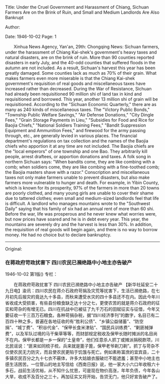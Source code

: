 Title: Under the Cruel Government and Harassment of Chiang, Sichuan Farmers Are on the Brink of Ruin, and Small and Medium Landlords Are Also Bankrupt

Author:

Date: 1946-10-02
Page: 1

　　Xinhua News Agency, Yan'an, 29th: Chongqing News: Sichuan farmers, under the harassment of Chiang Kai-shek's government's heavy taxes and natural disasters, are on the brink of ruin. More than 90 counties reported disasters in early July, and the 40-odd counties that suffered floods in the autumn are not included. As a result, Sichuan's harvest this year has been greatly damaged. Some counties lack as much as 70% of their grain. What makes farmers even more miserable is that the Chiang Kai-shek government's requisition of real goods and miscellaneous taxes have increased rather than decreased. During the War of Resistance, Sichuan had already been requisitioned 90 million shi of land tax in kind and requisitioned and borrowed. This year, another 13 million shi of grain will be requisitioned. According to the "Sichuan Economic Quarterly," there are as many as 240 kinds of miscellaneous taxes. The "Victory Public Bonds," "Township Public Welfare Savings," "Air Defense Donations," "City Dingle Fees," "Grain Storage Payments in Lieu," "Subsidies for Food and Rice for Baojia Chiefs," "National Soldiers Training Fees," "Bandit Suppression Equipment and Ammunition Fees," and firewood for the army passing through, etc., are generally levied in various places. The financial department's regulations on tax collection and the names of the Baojia chiefs who apportion it at any time are not included. The Baojia chiefs are the "local emperors" of one township and one Bao. They arbitrarily kill people, arrest draftees, or apportion donations and taxes. A folk song in northern Sichuan says: "When bandits come, they are like combing with a comb; when soldiers come, they are like combing with a fine-toothed comb; the Baojia masters shave with a razor." Conscription and miscellaneous taxes not only make farmers unable to prevent disasters, but also make farmers more vulnerable to hunger and death. For example, in Yibin County, which is known for its prosperity, 97% of the farmers in more than 20 towns are poorly clothed, and many young girls are unable to cover their shame due to tattered clothes; even small and medium-sized landlords feel that life is difficult. A landlord who manages mountains wrote to the "Southwest Daily" saying that his family of six had an annual rent of more than 60 shi. Before the war, life was prosperous and he never knew what worries were, but now prices have soared and he is in debt every year. This year, the mountains are severely dry and the harvest is less than 30%. In addition, the requisition of real goods will begin again, and there is no way to borrow money. He had no choice but to declare bankruptcy.



<hr /> 

Original: 


### 在蒋政府苛政扰害下  四川农民已濒绝路中小地主亦告破产

1946-10-02
第1版()
专栏：

　　在蒋政府苛政扰害下
    四川农民已濒绝路中小地主亦告破产
    【新华社延安二十九日电】渝讯：四川农民在蒋介石政府苛捐及灾荒等扰害下，生活已濒绝路，在七月初先后报灾的竟达九十多县，而秋来遭受水灾的四十多县还不在内。因此今年川省收成大受损害，有些县份粮食缺乏达十分之七，更使农苦的就是蒋介石政府的征实和苛杂的有增无已。四川在抗战中已被征了九千万石的田赋征实与征借，今年又要征收一千三百万石粮食。各种苛捐杂税，据“四川经济季刊”的数字，名目已有二百四十种之多，普遍在各地征收的有“胜利公债”、“乡镇公益储蓄”、“防空捐”、“城丁费”、“积谷代金”、“保甲长食米津贴”、“国民兵训练费”、“剿匪械弹费”，以及军队过境的马干柴草等等，而财部规定税收及保甲长随时摊派的名目尚不在内。保甲长都是一乡一保的“土皇帝”，他们任意杀人抓丁或摊派捐税款项，川北民谣说：“匪来如同梳子梳，兵来就是篦子篦，保甲老爷剃刀剃”。抓丁与苛杂不仅使农民无力防灾，而且使农民更陷于饥饿与死亡。例如素称富庶的宜宾县，二十多镇农民百分之九十七衣不蔽体，许多大姑娘衣服破烂不能遮羞；甚至中小地主也感生活困苦。一位管山的地主写信给《西南日报》说，他一家大小六口年收租六十多石，战前生活优裕，从不知什么忧思，可是现在物价高涨，年年负债，今年各山大旱，收成不及百分之三十。再加征实又将开始，告贷无门，他只好宣告破产了。
